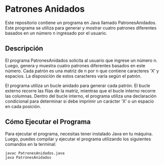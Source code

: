 # Patrones Anidados

Este repositorio contiene un programa en Java llamado PatronesAnidados. Este programa se utiliza para generar y mostrar cuatro patrones diferentes basados en un número n ingresado por el usuario.

## Descripción

El programa PatronesAnidados solicita al usuario que ingrese un número n. Luego, genera y muestra cuatro patrones diferentes basados en este número. Cada patrón es una matriz de n por n que contiene caracteres ‘X’ y espacios. La disposición de estos caracteres varía según el patrón.

El programa utiliza un bucle anidado para generar cada patrón. El bucle externo recorre las filas de la matriz, mientras que el bucle interno recorre las columnas. Dentro del bucle interno, el programa utiliza una declaración condicional para determinar si debe imprimir un carácter ‘X’ o un espacio en cada posición.

## Cómo Ejecutar el Programa

Para ejecutar el programa, necesitas tener instalado Java en tu máquina. Luego, puedes compilar y ejecutar el programa utilizando los siguientes comandos en la terminal:  <br/>

`javac PatronesAnidados.java`<br/>
`java PatronesAnidados`

